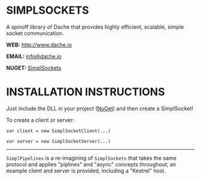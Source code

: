 SIMPLSOCKETS
===========


A spinoff library of Dache that provides highly efficient, scalable, simple socket communication.

**WEB:**   http://www.dache.io

**EMAIL:** [info@dache.io](mailto:info@dache.io)

**NUGET:** [SimplSockets](http://www.nuget.org/packages/SimplSockets)


INSTALLATION INSTRUCTIONS
============================================


Just include the DLL in your project ([NuGet](http://www.nuget.org/packages/SimplSockets)) and then create a SimplSocket!

To create a client or server:

`var client = new SimplSocketClient(...)`

`var server = new SimplSocketServer(...)`

---

`SimplPipelines` is a re-imagining of `SimplSockets` that takes the same protocol and applies "piplines" and "async" concepts
throughout; an example client and server is provided, including a "Kestrel" host.